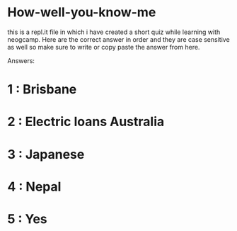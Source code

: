 # How-well-you-know-me

this is a repl.it file in which i have created a short quiz while learning with neogcamp.
Here are the correct answer in order and they are case sensitive as well so make sure to write or copy paste the answer from here.


Answers:
# 1 : Brisbane
# 2 : Electric loans Australia
# 3 : Japanese
# 4 : Nepal
# 5 : Yes

